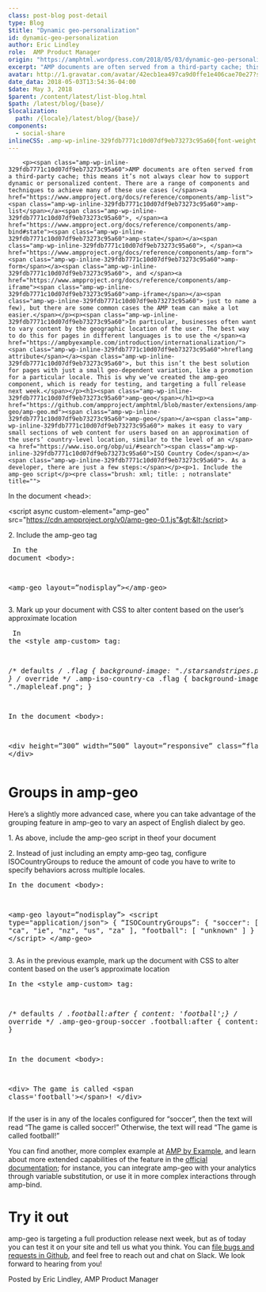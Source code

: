 ```yaml
---
class: post-blog post-detail
type: Blog
$title: "Dynamic geo-personalization"
id: dynamic-geo-personalization
author: Eric Lindley
role:  AMP Product Manager
origin: "https://amphtml.wordpress.com/2018/05/03/dynamic-geo-personalization/amp/"
excerpt: "AMP documents are often served from a third-party cache; this means it’s not always clear how to support dynamic or personalized content. There are a range of components and techniques to achieve many of these use cases (amp-list, amp-state, amp-form, and amp-iframe just to name a few), but there are some common cases the AMP [&#8230;]"
avatar: http://1.gravatar.com/avatar/42ecb1ea497ca9d0ffe1e406cae70e27?s=96&d=identicon&r=G
date_data: 2018-05-03T13:54:36-04:00
$date: May 3, 2018
$parent: /content/latest/list-blog.html
$path: /latest/blog/{base}/
$localization:
  path: /{locale}/latest/blog/{base}/
components:
  - social-share
inlineCSS: .amp-wp-inline-329fdb7771c10d07df9eb73273c95a60{font-weight:400;}
---
```


<div class="amp-wp-article-content">

		<p><span class="amp-wp-inline-329fdb7771c10d07df9eb73273c95a60">AMP documents are often served from a third-party cache; this means it’s not always clear how to support dynamic or personalized content. There are a range of components and techniques to achieve many of these use cases (</span><a href="https://www.ampproject.org/docs/reference/components/amp-list"><span class="amp-wp-inline-329fdb7771c10d07df9eb73273c95a60">amp-list</span></a><span class="amp-wp-inline-329fdb7771c10d07df9eb73273c95a60">, </span><a href="https://www.ampproject.org/docs/reference/components/amp-bind#state"><span class="amp-wp-inline-329fdb7771c10d07df9eb73273c95a60">amp-state</span></a><span class="amp-wp-inline-329fdb7771c10d07df9eb73273c95a60">, </span><a href="https://www.ampproject.org/docs/reference/components/amp-form"><span class="amp-wp-inline-329fdb7771c10d07df9eb73273c95a60">amp-form</span></a><span class="amp-wp-inline-329fdb7771c10d07df9eb73273c95a60">, and </span><a href="https://www.ampproject.org/docs/reference/components/amp-iframe"><span class="amp-wp-inline-329fdb7771c10d07df9eb73273c95a60">amp-iframe</span></a><span class="amp-wp-inline-329fdb7771c10d07df9eb73273c95a60"> just to name a few), but there are some common cases the AMP team can make a lot easier.</span></p><p><span class="amp-wp-inline-329fdb7771c10d07df9eb73273c95a60">In particular, businesses often want to vary content by the geographic location of the user. The best way to do this for pages in different languages is to use the </span><a href="https://ampbyexample.com/introduction/internationalization/"><span class="amp-wp-inline-329fdb7771c10d07df9eb73273c95a60">hreflang attribute</span></a><span class="amp-wp-inline-329fdb7771c10d07df9eb73273c95a60">, but this isn’t the best solution for pages with just a small geo-dependent variation, like a promotion for a particular locale. This is why we’ve created the amp-geo component, which is ready for testing, and targeting a full release next week.</span></p><h1><span class="amp-wp-inline-329fdb7771c10d07df9eb73273c95a60">amp-geo</span></h1><p><a href="https://github.com/ampproject/amphtml/blob/master/extensions/amp-geo/amp-geo.md"><span class="amp-wp-inline-329fdb7771c10d07df9eb73273c95a60">amp-geo</span></a><span class="amp-wp-inline-329fdb7771c10d07df9eb73273c95a60"> makes it easy to vary small sections of web content for users based on an approximation of the users’ country-level location, similar to the level of an </span><a href="https://www.iso.org/obp/ui/#search"><span class="amp-wp-inline-329fdb7771c10d07df9eb73273c95a60">ISO Country Code</span></a><span class="amp-wp-inline-329fdb7771c10d07df9eb73273c95a60">. As a developer, there are just a few steps:</span></p><p>1. Include the amp-geo script</p><pre class="brush: xml; title: ; notranslate" title="">
In the document &lt;head&gt;:

&lt;script async custom-element="amp-geo" src="https://cdn.ampproject.org/v0/amp-geo-0.1.js"&gt;&lt;/script&gt;
</pre><p>2. Include the amp-geo tag</p><pre class="brush: xml; title: ; notranslate" title="">
In the document &lt;body&gt;:

&lt;amp-geo layout=”nodisplay”&gt;&lt;/amp-geo&gt;
</pre><p>3. Mark up your document with CSS to alter content based on the user’s approximate location</p><pre class="brush: xml; title: ; notranslate" title="">
In the &lt;style amp-custom&gt; tag:

/* defaults */
.flag { background-image: "./starsandstripes.png"; }
/* override */
.amp-iso-country-ca .flag { background-image: "./mapleleaf.png"; }


In the document &lt;body&gt;:

&lt;div height=”300” width=”500” layout=”responsive” class=”flag”&gt;
&lt;/div&gt;
</pre><h1></h1><h1><span class="amp-wp-inline-329fdb7771c10d07df9eb73273c95a60">Groups in amp-geo</span></h1><p><span class="amp-wp-inline-329fdb7771c10d07df9eb73273c95a60">Here’s a slightly more advanced case, where you can take advantage of the grouping feature in amp-geo to vary an aspect of English dialect by geo.</span></p><p><span class="amp-wp-inline-329fdb7771c10d07df9eb73273c95a60">1. As above, include the amp-geo script in theof your document</span></p><p><span class="amp-wp-inline-329fdb7771c10d07df9eb73273c95a60">2. Instead of just including an empty amp-geo tag, configure ISOCountryGroups to reduce the amount of code you have to write to specify behaviors across multiple locales.</span></p><pre class="brush: xml; title: ; notranslate" title="">
In the document &lt;body&gt;:

&lt;amp-geo layout=”nodisplay”&gt;
  &lt;script type="application/json"&gt;
  {
    “ISOCountryGroups”: {
      "soccer": [ "au", "ca", "ie", "nz", "us", "za" ],
      "football": [ "unknown" ]
    }
  }
  &lt;/script&gt;
&lt;/amp-geo&gt;
</pre><p><span class="amp-wp-inline-329fdb7771c10d07df9eb73273c95a60">3. As in the previous example, mark up the document with CSS to alter content based on the user’s approximate location</span></p><pre class="brush: xml; title: ; notranslate" title="">
In the &lt;style amp-custom&gt; tag:

/* defaults */
.football:after { content: 'football';}
/* override */
.amp-geo-group-soccer .football:after { content: 'soccer' }


In the document &lt;body&gt;:

&lt;div&gt;
The game is called &lt;span class='football'&gt;&lt;/span&gt;!
&lt;/div&gt;
</pre><p><span class="amp-wp-inline-329fdb7771c10d07df9eb73273c95a60">If the user is in any of the locales configured for “soccer”, then the text will read “The game is called soccer!” Otherwise, the text will read “The game is called football!”</span></p><p><span class="amp-wp-inline-329fdb7771c10d07df9eb73273c95a60">You can find another, more complex example at </span><a href="https://ampbyexample.com/components/amp-geo/"><span class="amp-wp-inline-329fdb7771c10d07df9eb73273c95a60">AMP by Example</span></a><span class="amp-wp-inline-329fdb7771c10d07df9eb73273c95a60">, and learn about more extended capabilities of the feature in the </span><a href="https://www.ampproject.org/docs/reference/components/amp-geo"><span class="amp-wp-inline-329fdb7771c10d07df9eb73273c95a60">official documentation</span></a><span class="amp-wp-inline-329fdb7771c10d07df9eb73273c95a60">; for instance, you can integrate amp-geo with your analytics through variable substitution, or use it in more complex interactions through amp-bind.</span></p><h1><span class="amp-wp-inline-329fdb7771c10d07df9eb73273c95a60">Try it out</span></h1><p><span class="amp-wp-inline-329fdb7771c10d07df9eb73273c95a60">amp-geo is targeting a full production release next week, but as of today you can test it on your site and tell us what you think. You can </span><a href="https://github.com/ampproject/amphtml/issues/new"><span class="amp-wp-inline-329fdb7771c10d07df9eb73273c95a60">file bugs and requests in Github</span></a><span class="amp-wp-inline-329fdb7771c10d07df9eb73273c95a60">, and feel free to reach out and chat on Slack. We look forward to hearing from you!</span></p><p>Posted by Eric Lindley, AMP Product Manager</p>	</div>

	

</div>

